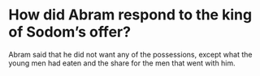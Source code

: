 # How did Abram respond to the king of Sodom’s offer?

Abram said that he did not want any of the possessions, except what the young men had eaten and the share for the men that went with him.
